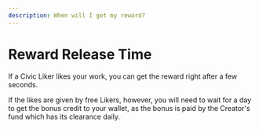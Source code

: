 ```yaml
---
description: When will I get my reward?
---
```


# Reward Release Time

If a Civic Liker likes your work, you can get the reward right after a few seconds. 

If the likes are given by free Likers, however, you will need to wait for a day to get the bonus credit to your wallet, as the bonus is paid by the Creator's fund which has its clearance daily.

